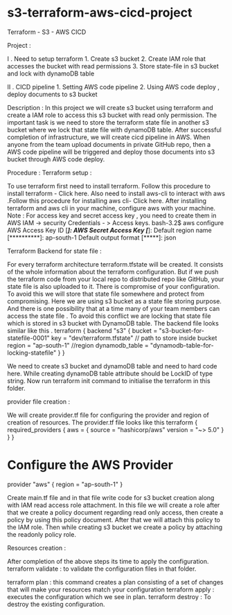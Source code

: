 # s3-terraform-aws-cicd-project

Terraform - S3 - AWS CICD

Project :

I . Need to setup terraform 
	1. Create s3 bucket
	2. Create IAM role that accesses the bucket with read permissions
	3. Store state-file in s3 bucket and lock with dynamoDB table

II . CICD pipeline 
	1. Setting AWS code pipeline
	2. Using AWS code deploy , deploy documents to s3 bucket


Description :
In this project we will create s3 bucket using terraform and create a IAM role to access this s3 bucket with read only permission. The important task is we need to store the terraform state file in another s3 bucket where we lock that state file with dynamoDB table. 
After successful completion of infrastructure, we will create cicd pipeline in AWS. When anyone from the team upload documents in private GitHub repo, then a AWS code pipeline will be triggered and deploy those documents into s3 bucket through AWS code deploy.



Procedure :
Terraform setup :

To use terraform first need to install terraform. Follow this procedure to install terraform - Click here.
Also need to install aws-cli to interact with aws .Follow this procedure for installing aws cli- Click here. 
After installing terraform and aws cli in your machine, configure aws with your machine.
Note : For access key and secret access key , you need to create them in AWS IAM -> security Credentials - > Access keys.
bash-3.2$ aws configure
AWS Access Key ID [*******************]: <Your access key>
AWS Secret Access Key [*******************]: <Your secret access key>
Default region name [**********]: ap-south-1 
Default output format [*****]: json




Terraform Backend for state file :

For every terraform architecture terraform.tfstate will be created. It consists of the whole information about the terraform configuration. 
But if we push the terraform code from your local repo to distributed repo like GitHub, your state file is also uploaded to it. There is compromise of your configuration.
To avoid this we will store that state file somewhere and protect from compromising. Here we are using s3 bucket as a state file storing purpose.
And there is one possibility that at a time many of your team members can access the state file . To avoid this conflict we are locking that state file which is stored in s3 bucket with DynamoDB table.
The backend file looks similar like this .
terraform {
  backend "s3" {
    bucket         = "s3-bucket-for-statefile-0001" 
    key            = "dev/terraform.tfstate" // path to store inside bucket
    region         = "ap-south-1" //region
    dynamodb_table = "dynamodb-table-for-locking-statefile" 
  }
}

We need to create s3 bucket and dynamoDB table and need to hard code here. While creating dynamoDB table attribute should be LockID of type string.
Now run terraform init command to initialise the terraform in this folder.


provider file creation :

We will create provider.tf file for configuring the provider and region of creation of resources.
The provider.tf file looks like this
terraform {
  required_providers {
    aws = {
      source  = "hashicorp/aws"
      version = "~> 5.0"
    }
  }
}

# Configure the AWS Provider
provider "aws" {
  region = "ap-south-1"
}


Create main.tf file and in that file write code for s3 bucket creation along with IAM read access role attachment.
In this file we will create a role after that we create a policy document regarding read only access, then create a policy by using this policy document.
After that we will attach this policy to the IAM role. 
Then while creating s3 bucket we create a policy by attaching the readonly policy role.





Resources creation :

After completion of the above steps its time to apply the configuration.
terraform validate : to validate the configuration files in that folder.

terraform plan : this command creates a plan consisting of a set of changes that will make your resources match your configuration
terraform apply : executes the configuration which we see in plan.
terraform destroy : To destroy the existing configuration.


